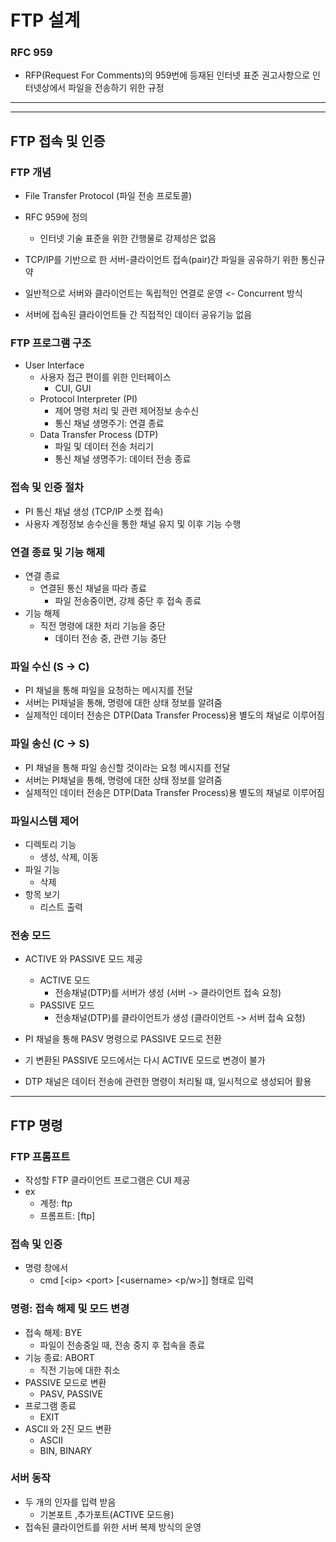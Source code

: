 # FTP 설계

### RFC 959

- RFP(Request For Comments)의 959번에 등재된 인터넷 표준 권고사항으로 인터넷상에서 파일을 전송하기 위한 규정

---

---

## FTP 접속 및 인증

### FTP 개념

- File Transfer Protocol (파일 전송 프로토콜)
- RFC 959에 정의
  - 인터넷 기술 표준을 위한 간행물로 강제성은 없음
- TCP/IP를 기반으로 한 서버-클라이언트 접속(pair)간 파일을 공유하기 위한 통신규약

- 일반적으로 서버와 클라이언트는 독립적인 연결로 운영 <- Concurrent 방식
- 서버에 접속된 클라이언트들 간 직접적인 데이터 공유기능 없음

### FTP 프로그램 구조

- User Interface
  - 사용자 접근 편이를 위한 인터페이스
    - CUI, GUI
  - Protocol Interpreter (PI)
    - 제어 명령 처리 및 관련 제어정보 송수신
    - 통신 채널 생명주기: 연결 종료
  - Data Transfer Process (DTP)
    - 파일 및 데이터 전송 처리기
    - 통신 채널 생명주기: 데이터 전송 종료

### 접속 및 인증 절차

- PI 통신 채널 생성 (TCP/IP 소켓 접속)
- 사용자 계정정보 송수신을 통한 채널 유지 및 이후 기능 수행

### 연결 종료 및 기능 해제

- 연결 종료
  - 연결된 통신 채널을 따라 종료
    - 파일 전송중이면, 강제 중단 후 접속 종료
- 기능 해제
  - 직전 명령에 대한 처리 기능을 중단
    - 데이터 전송 중, 관련 기능 중단

### 파일 수신 (S -> C)

- PI 채널을 통해 파일을 요청하는 메시지를 전달
- 서버는 PI채널을 통해, 명령에 대한 상태 정보를 알려줌
- 실제적인 데이터 전송은 DTP(Data Transfer Process)용 별도의 채널로 이루어짐

### 파일 송신 (C -> S)

- PI 채널을 통해 파일 송신할 것이라는 요청 메시지를 전달
- 서버는 PI채널을 통해, 명령에 대한 상태 정보를 알려줌
- 실제적인 데이터 전송은 DTP(Data Transfer Process)용 별도의 채널로 이루어짐

### 파일시스템 제어

- 디렉토리 기능
  - 생성, 삭제, 이동
- 파일 기능
  - 삭제
- 항목 보기
  - 리스트 출력

### 전송 모드

- ACTIVE 와 PASSIVE 모드 제공

  - ACTIVE 모드
    - 전송채널(DTP)를 서버가 생성 (서버 -> 클라이언트 접속 요청)
  - PASSIVE 모드
    - 전송채널(DTP)를 클라이언트가 생성 (클라이언트 -> 서버 접속 요청)

- PI 채널을 통해 PASV 명령으로 PASSIVE 모드로 전환
- 기 변환된 PASSIVE 모드에서는 다시 ACTIVE 모드로 변경이 불가
- DTP 채널은 데이터 전송에 관련한 명령이 처리될 떄, 일시적으로 생성되어 활용

---

## FTP 명령

### FTP 프롬프트

- 작성할 FTP 클라이언트 프로그램은 CUI 제공
- ex
  - 계정: ftp
  - 프롬프트: [ftp]

### 접속 및 인증

- 명령 창에서
  - cmd [\<ip\> \<port\> [\<username\> \<p/w\>]] 형태로 입력

### 명령: 접속 해제 및 모드 변경

- 접속 해제: BYE
  - 파일이 전송중일 때, 전송 중지 후 접속을 종료
- 기능 종료: ABORT
  - 직전 기능에 대한 취소
- PASSIVE 모드로 변환
  - PASV, PASSIVE
- 프로그램 종료
  - EXIT
- ASCII 와 2진 모드 변환
  - ASCII
  - BIN, BINARY

### 서버 동작

- 두 개의 인자를 입력 받음
  - 기본포트 ,추가포트(ACTIVE 모드용)
- 접속된 클라이언트를 위한 서버 복제 방식의 운영
